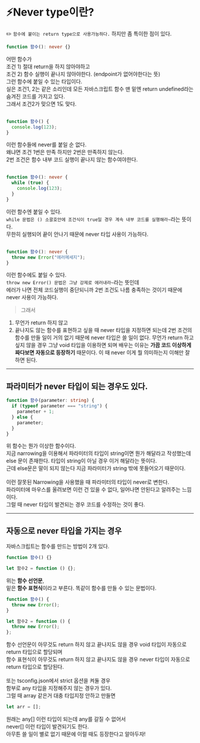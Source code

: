 # ⚡️Never type이란?

✏️ `함수에 붙이는 return type으로 사용가능하다.`
하지만 좀 특이한 점이 있다.

```ts
function 함수(): never {}
```

어떤 함수가</br>
조건 1) 절대 return을 하지 않아야하고</br>
조건 2) 함수 실행이 끝나지 않아야한다. (endpoint가 없어야한다는 뜻)</br>
그런 함수에 붙일 수 있는 타입이다.</br>
실은 조건1, 2는 같은 소리인데 모든 자바스크립트 함수 맨 밑엔 return undefined라는 숨겨진 코드를 가지고 있다.</br>
그래서 조건2가 맞으면 1도 맞다.</br>
</br>

```ts
function 함수() {
  console.log(123);
}
```

이런 함수들에 never를 붙일 순 없다.</br>
왜냐면 조건 1번은 만족 하지만 2번은 만족하지 않는다.</br>
2번 조건은 함수 내부 코드 실행이 끝나지 않는 함수여야한다.</br>
</br>

```ts
function 함수(): never {
  while (true) {
    console.log(123);
  }
}
```

이런 함수엔 붙일 수 있다.</br>
`while 문법은 () 소괄호안에 조건식이 true일 경우 계속 내부 코드를 실행해라~`라는 뜻이다.</br>
무한히 실행되어 끝이 안나기 때문에 never 타입 사용이 가능하다.</br>
</br>

```ts
function 함수(): never {
  throw new Error("에러메세지");
}
```

이런 함수에도 붙일 수 있다.</br>
`throw new Error() 문법은 그냥 강제로 에러내라~`라는 뜻인데</br>
에러가 나면 전체 코드실행이 중단되니까 2번 조건도 나름 충족하는 것이기 때문에</br>
never 사용이 가능하다.</br>

> 그래서

1. 무언가 return 하지 않고
2. 끝나지도 않는 함수를 표현하고 싶을 때 never 타입을 지정하면 되는데
   2번 조건의 함수를 만들 일이 거의 없기 때문에 never 타입은 쓸 일이 없다.
   무언가 return 하고싶지 않을 경우 그냥 void 타입을 이용하면 되며
   배우는 이유는 **가끔 코드 이상하게 짜다보면 자동으로 등장하기** 때문이다.
   이 때 never 이게 뭘 의미하는지 이해만 잘하면 된다.

---

## 파라미터가 never 타입이 되는 경우도 있다.

```ts
function 함수(parameter: string) {
  if (typeof parameter === "string") {
    parameter + 1;
  } else {
    parameter;
  }
}
```

위 함수는 뭔가 이상한 함수이다.</br>
지금 narrowing을 이용해서 파라미터의 타입이 string이면 뭔가 해달라고 작성했는데</br>
else 문이 존재한다. 타입이 string이 아닐 경우 이거 해달라는 뜻이다.</br>
근데 else문은 말이 되지 않는다 지금 파라미터가 string 밖에 못들어오기 때문이다.</br>
</br>
이런 잘못된 Narrowing을 사용했을 때 파라미터의 타입이 never로 변한다.</br>
파라미터에 마우스를 올려보면 이런 건 있을 수 없다, 일어나면 안된다고 알려주는 느낌이다.</br>
그럴 때 never 타입이 발견되는 경우 코드를 수정하는 것이 좋다.</br>

---

## 자동으로 never 타입을 가지는 경우

자바스크립트는 함수를 만드는 방법이 2개 있다.</br>

```js
function 함수() {}

let 함수2 = function () {};
```

위는 **함수 선언문**,</br>
밑은 **함수 표현식**이라고 부른다. 똑같이 함수를 만들 수 있는 문법이다.</br>

```js
function 함수() {
  throw new Error();
}

let 함수2 = function () {
  throw new Error();
};
```

함수 선언문이 아무것도 return 하지 않고 끝나지도 않을 경우 void 타입이 자동으로 return 타입으로 할당되며</br>
함수 표현식이 아무것도 return 하지 않고 끝나지도 않을 경우 never 타입이 자동으로 return 타입으로 할당된다.</br>
</br>
또는 tsconfig.json에서 strict 옵션을 켜둘 경우</br>
함부로 any 타입을 지정해주지 않는 경우가 있다.</br>
그럴 때 array 같은거 대충 타입지정 안하고 만들면</br>

```ts
let arr = [];
```

원래는 any[] 이런 타입이 되는데 any를 갈질 수 없어서</br>
never[] 이런 타입이 발견되기도 한다.</br>
아무튼 쓸 일이 별로 없기 때문에 이럴 때도 등장한다고 알아두자!</br>
